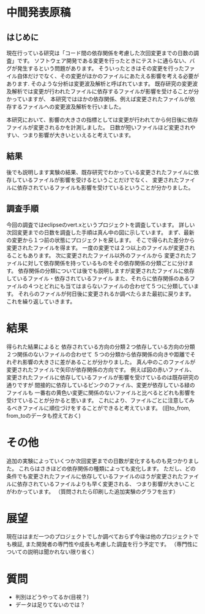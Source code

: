 # 中間発表原稿

## はじめに
現在行っている研究は「コード間の依存関係を考慮した次回変更までの日数の調査」です。
ソフトウェア開発である変更を行ったときにテストに通らない、バグが発生するという問題があります。
そういったときはその変更を行ったファイル自体だけでなく、その変更がほかのファイルにあたえる影響を考える必要があります.
そのような分析は変更波及解析と呼ばれています。
既存研究の変更波及解析では変更が行われたファイルに依存するファイルが影響を受けることが分かっていますが、
本研究ではほかの依存関係、例えば変更されたファイルが依存するファイルへの変更波及解析を行いました。

本研究において、影響の大きさの指標としては変更が行われてから何日後に依存ファイルが変更されるかを計測しました。
日数が短いファイルほど変更されやすい、つまり影響が大きいといえると考えています。


## 結果
後でも説明します実験の結果、既存研究でわかっている変更されたファイルに依存しているファイルが影響を受けるということだけでなく、
変更されたファイルに依存されているファイルも影響を受けているということが分かりました。


## 調査手順
今回の調査ではeclipseのvert.xというプロジェクトを調査しています。
詳しい次回変更までの日数を調査した手順は真ん中の図に示しています。
まず、最新の変更から１つ前の状態にプロジェクトを戻します。
そこで得られた差分から変更されたファイルを得ます。
一度の変更では２つ以上のファイルが変更されることもあります。
次に変更されたファイル以外のファイルから
変更されたファイルに対して依存関係を持っているものをその依存関係の分類ごとに分けます。
依存関係の分類については後でも説明しますが変更されたファイルに依存しているファイル・依存されているファイル
また、それらに依存関係のあるファイルの４つとどれにも当てはまらないファイルの合わせて５つに分類しています。
それらのファイルが何日後に変更されるか調べたらまた最初に戻ります。
これを繰り返していきます。


# 結果
得られた結果によると
依存されている方向の分類２つ依存している方向の分類２つ関係のないファイルの合わせて
５つの分類から依存関係の向きや距離でそれぞれ影響の大きさに差があることが分かりました。
真ん中のこのファイルが変更されたファイルで矢印が依存関係の方向です。
例えば図の赤いファイル、変更されたファイルに依存しているファイルが影響を受けているのは既存研究の通りですが
間接的に依存しているピンクのファイル、変更が依存している緑のファイルも
一番右の黄色い変更に関係のないファイルと比べるとどれも影響を受けていることが分かると思います。
これにより、ファイルごとに注意してみるべきファイルに順位づけをすることができると考えています。
(旧to_from, from_toのデータも控えておく)


# その他
追加の実験によっていくつか次回変更までの日数が変化するものも見つかりました。
これらはさきほどの依存関係の種類によっても変化します。
ただし、どの条件でも変更されたファイルに依存しているファイルのほうが変更されたファイルに依存されているファイルよりも早く変更される、
つまり影響が大きいことがわかっています。
（質問されたら印刷した追加実験のグラフを出す）


# 展望
現在ははまだ一つのプロジェクトでしか調べておらず今後は他のプロジェクトでも検証,
また開発者の専門性や成長も考慮した調査を行う予定です。
（専門性についての説明は聞かれない限り省く）

# 質問
* 判別はどうやってるか(目視？)
* データは足りてないのでは？
